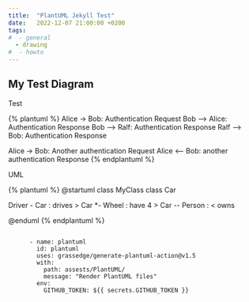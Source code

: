 ```yaml
---
title:  "PlantUML Jekyll Test"
date:   2022-12-07 21:00:00 +0200
tags:
#  - general
  - drawing
#  - howto
---
```


## My Test Diagram 

Test 



{% plantuml %}
Alice -> Bob: Authentication Request
Bob --> Alice: Authentication Response
Bob --> Ralf: Authentication Response
Ralf --> Bob: Authentication Response

Alice -> Bob: Another authentication Request
Alice <-- Bob: another authentication Response
{% endplantuml %}

UML 

{% plantuml %}
@startuml
class MyClass
class Car

Driver - Car : drives >
Car *- Wheel : have 4 >
Car -- Person : < owns

@enduml
{% endplantuml %}

```

      - name: plantuml
        id: plantuml
        uses: grassedge/generate-plantuml-action@v1.5
        with:
          path: assests/PlantUML/
          message: "Render PlantUML files"
        env:
          GITHUB_TOKEN: ${{ secrets.GITHUB_TOKEN }}
```
